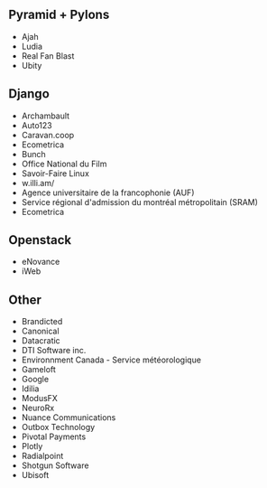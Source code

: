 ## Pyramid + Pylons

* Ajah
* Ludia
* Real Fan Blast
* Ubity

## Django

* Archambault
* Auto123
* Caravan.coop
* Ecometrica
* Bunch
* Office National du Film
* Savoir-Faire Linux
* w.illi.am/
* Agence universitaire de la francophonie (AUF)
* Service régional d'admission du montréal métropolitain (SRAM)
* Ecometrica

## Openstack

* eNovance
* iWeb

## Other

* Brandicted
* Canonical
* Datacratic
* DTI Software inc.
* Environnment Canada - Service météorologique
* Gameloft
* Google
* Idilia
* ModusFX
* NeuroRx
* Nuance Communications
* Outbox Technology
* Pivotal Payments
* Plotly
* Radialpoint
* Shotgun Software
* Ubisoft
